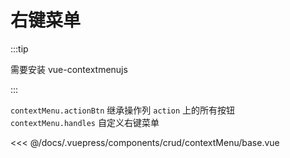 # 右键菜单

:::tip

需要安装 vue-contextmenujs

:::

`contextMenu.actionBtn` 继承操作列 `action` 上的所有按钮</br>
`contextMenu.handles` 自定义右键菜单

<ClientOnly>
<common-code-format>
  <crud-contextMenu-base slot="source"></crud-contextMenu-base>
  
<<< @/docs/.vuepress/components/crud/contextMenu/base.vue
</common-code-format>
</ClientOnly>